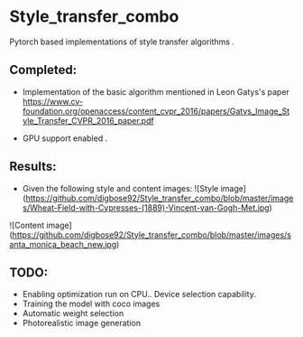 # Style_transfer_combo

Pytorch based implementations of style transfer algorithms . 

## Completed:
- Implementation of the basic algorithm mentioned in Leon Gatys's paper https://www.cv-foundation.org/openaccess/content_cvpr_2016/papers/Gatys_Image_Style_Transfer_CVPR_2016_paper.pdf

- GPU support enabled .

## Results:
 - Given the following style and content images:
 ![Style image] (https://github.com/digbose92/Style_transfer_combo/blob/master/images/Wheat-Field-with-Cypresses-(1889)-Vincent-van-Gogh-Met.jpg)
 
 ![Content image] (https://github.com/digbose92/Style_transfer_combo/blob/master/images/santa_monica_beach_new.jpg)
 
## TODO:

- Enabling optimization run on CPU.. Device selection capability.
- Training the model with coco images
- Automatic weight selection
- Photorealistic image generation 
